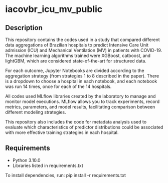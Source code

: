 # iacovbr_icu_mv_public

## Description

This repository contains the codes used in a study that compared different data aggregations of Brazilian hospitals to predict Intensive Care Unit admission (ICU) and Mechanical Ventilation (MV) in patients with COVID-19. The machine learning algorithms trained were XGBoost, catboost, and lightGBM, which are considered state-of-the-art for structured data.

For each outcome, Jupyter Notebooks are divided according to the aggregation strategy (from strategies 1 to 8 described in the paper). There is a dropdown to choose a hospital in each notebook, and each notebook was run 14 times, once for each of the 14 hospitals.

All codes used MLflow libraries created by the laboratory to manage and monitor model executions. MLflow allows you to track experiments, record metrics, parameters, and model results, facilitating comparison between different modeling strategies.

This repository also includes the code for metadata analysis used to evaluate which characteristics of predictor distributions could be associated with more effective training strategies in each hospital.

## Requirements

- Python 3.10.0
- Libraries listed in requirements.txt

To install dependencies, run: pip install -r requirements.txt
